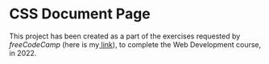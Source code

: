 # **CSS Document Page**

This project has been created as a part of the exercises requested by _freeCodeCamp_ (here is my[ link](https://codepen.io/3le81/pen/bGarwKL)), to complete the Web Development course, in 2022.
